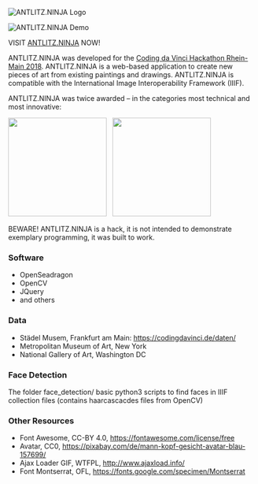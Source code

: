 ![ANTLITZ.NINJA Logo](/images/antlitz.ninja.png)

![ANTLITZ.NINJA Demo](/images/demo.jpg)

VISIT [ANTLITZ.NINJA](https://antlitz.ninja) NOW!

ANTLITZ.NINJA was developed for the [Coding da Vinci Hackathon Rhein-Main 2018](https://codingdavinci.de/events/rheinmain/). ANTLITZ.NINJA is a web-based application to create new pieces of art from existing paintings and drawings. ANTLITZ.NINJA is compatible with the International Image Interoperability Framework (IIIF). 

ANTLITZ.NINJA was twice awarded – in the categories most technical and most innovative:

<img src="images/preise-rm-1.png" width="200" />&nbsp;&nbsp;&nbsp;<img src="images/preise-rm-4.png" width="200" />

BEWARE! ANTLITZ.NINJA is a hack, it is not intended to demonstrate exemplary programming, it was built to work.

### Software

* OpenSeadragon
* OpenCV
* JQuery
* and others

### Data

* Städel Musem, Frankfurt am Main: https://codingdavinci.de/daten/
* Metropolitan Museum of Art, New York
* National Gallery of Art, Washington DC

### Face Detection

The folder face_detection/ basic python3 scripts to find faces in IIIF collection files (contains haarcascacdes files from OpenCV)

### Other Resources

* Font Awesome, CC-BY 4.0, https://fontawesome.com/license/free
* Avatar, CC0, https://pixabay.com/de/mann-kopf-gesicht-avatar-blau-157699/
* Ajax Loader GIF, WTFPL, http://www.ajaxload.info/
* Font Montserrat, OFL, https://fonts.google.com/specimen/Montserrat
